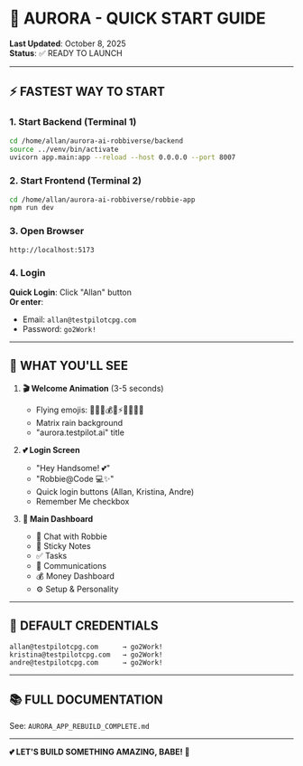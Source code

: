 # 🚀 AURORA - QUICK START GUIDE

**Last Updated**: October 8, 2025  
**Status**: ✅ READY TO LAUNCH

---

## ⚡ FASTEST WAY TO START

### 1. Start Backend (Terminal 1)
```bash
cd /home/allan/aurora-ai-robbiverse/backend
source ../venv/bin/activate
uvicorn app.main:app --reload --host 0.0.0.0 --port 8007
```

### 2. Start Frontend (Terminal 2)
```bash
cd /home/allan/aurora-ai-robbiverse/robbie-app
npm run dev
```

### 3. Open Browser
```
http://localhost:5173
```

### 4. Login
**Quick Login**: Click "Allan" button  
**Or enter**:
- Email: `allan@testpilotcpg.com`
- Password: `go2Work!`

---

## 🎨 WHAT YOU'LL SEE

1. **🎬 Welcome Animation** (3-5 seconds)
   - Flying emojis: 💜🚀✨💰🔥⚡🎯💪🎉💎
   - Matrix rain background
   - "aurora.testpilot.ai" title

2. **💕 Login Screen**
   - "Hey Handsome! 💕"
   - "Robbie@Code 💻✨"
   - Quick login buttons (Allan, Kristina, Andre)
   - Remember Me checkbox

3. **📱 Main Dashboard**
   - 💬 Chat with Robbie
   - 📝 Sticky Notes
   - ✅ Tasks
   - 📧 Communications
   - 💰 Money Dashboard
   - ⚙️ Setup & Personality

---

## 🔑 DEFAULT CREDENTIALS

```
allan@testpilotcpg.com      → go2Work!
kristina@testpilotcpg.com   → go2Work!
andre@testpilotcpg.com      → go2Work!
```

---

## 📚 FULL DOCUMENTATION

See: `AURORA_APP_REBUILD_COMPLETE.md`

---

**💕 LET'S BUILD SOMETHING AMAZING, BABE! 🚀**